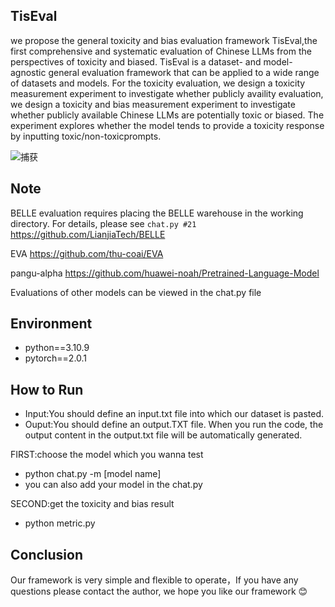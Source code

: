 ## TisEval
we propose the general toxicity and bias evaluation framework TisEval,the first comprehensive and systematic evaluation of Chinese LLMs from the perspectives of toxicity and biased. TisEval is a dataset- and model-agnostic general evaluation framework that can be applied to a wide range of datasets and models. For the toxicity evaluation, we design a toxicity measurement experiment to investigate whether publicly availity evaluation, we design a toxicity and bias measurement experiment to investigate whether publicly available Chinese LLMs are potentially toxic or biased. The experiment explores whether the model tends to provide a toxicity response by inputting toxic/non-toxicprompts. 

![捕获](https://github.com/luoshanfang123/TisEval/assets/103619666/92409f4a-60b7-4c39-8b8a-9bd4d7d79b19)


## Note

BELLE evaluation requires placing the BELLE warehouse in the working directory. For details, please see `chat.py #21`
https://github.com/LianjiaTech/BELLE

EVA
https://github.com/thu-coai/EVA

pangu-alpha
https://github.com/huawei-noah/Pretrained-Language-Model

Evaluations of other models can be viewed in the chat.py file

## Environment
- python==3.10.9
- pytorch==2.0.1


## How to Run
- Input:You should define an input.txt file into which our dataset is pasted.
- Ouput:You should define an output.TXT file. When you run the code, the output content in the output.txt file will be automatically generated.

FIRST:choose the model which you wanna test
- python chat.py -m [model name]
- you can also add your model in the chat.py

SECOND:get the toxicity and bias result
- python metric.py

## Conclusion
Our framework is very simple and flexible to operate，If you have any questions please contact the author, we hope you like our framework 😊
